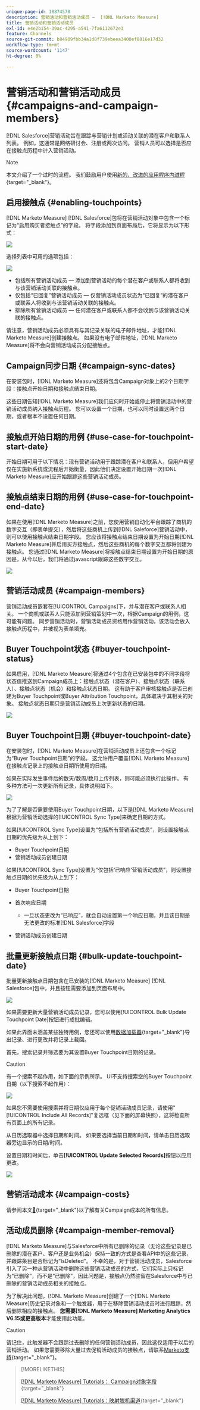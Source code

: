 ```yaml
---
unique-page-id: 18874578
description: 营销活动和营销活动成员 —  [!DNL Marketo Measure]
title: 营销活动和营销活动成员
exl-id: e4e2b154-39ac-4295-a541-7fa6112672e3
feature: Channels
source-git-commit: b84909fbb34a1d8f739ebeea3400ef8816e17d32
workflow-type: tm+mt
source-wordcount: '1147'
ht-degree: 0%

---
```


# 营销活动和营销活动成员 {#campaigns-and-campaign-members}

[!DNL Salesforce]营销活动旨在跟踪与营销计划或活动关联的潜在客户和联系人列表。 例如，这通常是网络研讨会、注册或两次访问。 营销人员可以选择是否应在接触点历程中计入营销活动。

>[!NOTE]
>
>本文介绍了一个过时的流程。 我们鼓励用户使用[新的、改进的应用程序内进程](/help/channel-tracking-and-setup/offline-channels/custom-campaign-sync.md){target="_blank"}。

## 启用接触点 {#enabling-touchpoints}

[!DNL Marketo Measure] [!DNL Salesforce]包将在营销活动对象中包含一个标记为“启用购买者接触点”的字段。 将字段添加到页面布局后，它将显示为以下形式：

![](assets/1.png)

选择列表中可用的选项包括：

![](assets/2.png)

* 包括所有营销活动成员 — 添加到营销活动的每个潜在客户或联系人都将收到与该营销活动关联的接触点。
* 仅包括“已回复”营销活动成员 — 仅营销活动成员状态为“已回复”的潜在客户或联系人将收到与该营销活动关联的接触点。
* 排除所有营销活动成员 — 任何潜在客户或联系人都不会收到与该营销活动关联的接触点。

请注意，营销活动成员必须具有与其记录关联的电子邮件地址，才能[!DNL Marketo Measure]创建接触点。 如果没有电子邮件地址，[!DNL Marketo Measure]将不会向营销活动成员分配接触点。

## Campaign同步日期 {#campaign-sync-dates}

在安装包时，[!DNL Marketo Measure]还将包含Campaign对象上的2个日期字段：接触点开始日期和接触点结束日期。

这些日期告知[!DNL Marketo Measure]我们应何时开始或停止将营销活动中的营销活动成员纳入接触点历程。 您可以设置一个日期，也可以同时设置这两个日期，或者根本不设置任何日期。

## 接触点开始日期的用例 {#use-case-for-touchpoint-start-date}

开始日期可用于以下情况：现有营销活动用于跟踪潜在客户和联系人，但用户希望仅在实施新系统或流程后开始衡量，因此他们决定设置开始日期一次[!DNL Marketo Measure]应开始跟踪这些营销活动成员。

## 接触点结束日期的用例 {#use-case-for-touchpoint-end-date}

如果在使用[!DNL Marketo Measure]之前，您使用营销自动化平台跟踪了商机的数字交互（即表单提交），然后将这些商机上传到[!DNL Saleforce]营销活动中，则可以使用接触点结束日期字段。 您应该将接触点结束日期设置为开始日期[!DNL Marketo Measure]并启用买方接触点，然后这些商机的每个数字交互都将创建为接触点。 您通过[!DNL Marketo Measure]将接触点结束日期设置为开始日期的原因是，从今以后，我们将通过javascript跟踪这些数字交互。

![](assets/3.png)

## 营销活动成员 {#campaign-members}

营销活动成员嵌套在[!UICONTROL Campaigns]下，并与潜在客户或联系人相关。 一个商机或联系人只能添加到营销策划中一次，根据Campaign的用例，这可能有问题。 同步营销活动时，营销活动成员资格用作营销活动，该活动会放入接触点历程中，并被视为表单填充。

## Buyer Touchpoint状态 {#buyer-touchpoint-status}

如果启用，[!DNL Marketo Measure]将通过4个包含在已安装包中的不同字段将状态值推送到Campaign成员上：接触点状态（潜在客户）、接触点状态（联系人）、接触点状态（机会）和接触点状态日期。 这有助于客户审核接触点是否已创建为Buyer Touchpoint或Buyer Attribution Touchpoint，具体取决于其相关的对象。 接触点状态日期只是营销活动成员上次更新状态的日期。

![](assets/4.png)

## Buyer Touchpoint日期 {#buyer-touchpoint-date}

在安装包时，[!DNL Marketo Measure]在营销活动成员上还包含一个标记为“Buyer Touchpoint日期”的字段。 这允许用户覆盖[!DNL Marketo Measure]在接触点记录上的接触点日期所使用的日期。

如果在实际发生事件后的数天/数周/数月上传列表，则可能必须执行此操作。 有多种方法可一次更新所有记录，具体说明如下。

![](assets/5.png)

为了了解是否需要使用Buyer Touchpoint日期，以下是[!DNL Marketo Measure]根据为营销活动选择的[!UICONTROL Sync Type]来确定日期的方式。

如果[!UICONTROL Sync Type]设置为“包括所有营销活动成员”，则设置接触点日期的优先级为从上到下：

* Buyer Touchpoint日期
* 营销活动成员创建日期

如果[!UICONTROL Sync Type]设置为“仅包括‘已响应’营销活动成员”，则设置接触点日期的优先级为从上到下：

* Buyer Touchpoint日期
* 首次响应日期
   * 一旦状态更改为“已响应”，就会自动设置第一个响应日期，并且该日期是无法更改的标准[!DNL Salesforce]字段

* 营销活动成员创建日期

## 批量更新接触点日期 {#bulk-update-touchpoint-date}

批量更新接触点日期包含在已安装的[!DNL Marketo Measure] [!DNL Salesforce]包中，并且按钮需要添加到页面布局中。

![](assets/6.png)

如果需要更新大量营销活动成员记录，您可以使用[!UICONTROL Bulk Update Touchpoint Date]按钮进行成批编辑。

如果此界面未涵盖某些独特用例，您还可以使用[数据加载器](https://dataloader.io/){target="_blank"}导出记录、进行更改并将记录上载回。

首先，搜索记录并筛选要为其设置Buyer Touchpoint日期的记录。

>[!CAUTION]
>
>有一个搜索不起作用，如下面的示例所示。 UI不支持搜索空的Buyer Touchpoint日期（以下搜索不起作用）：

![](assets/7.png)

如果您不需要使用搜索并将日期仅应用于每个促销活动成员记录，请使用&quot;[!UICONTROL Include All Records]&quot;复选框（见下面的屏幕快照），这将检查所有页面上的所有记录。

从日历选取器中选择日期和时间。 如果要选择当前日期和时间，请单击日历选取器旁边显示的日期/时间。

设置日期和时间后，单击&#x200B;**[!UICONTROL Update Selected Records]**&#x200B;按钮以应用更改。

![](assets/8.png)

## 营销活动成本 {#campaign-costs}

请参阅本文[&#128279;](/help/marketing-spend/spend-management/crm-campaign-costs.md){target="_blank"}以了解有关Campaign成本的所有信息。

## 活动成员删除 {#campaign-member-removal}

[!DNL Marketo Measure]与Salesforce中所有已删除的记录（无论这些记录是已删除的潜在客户、客户还是业务机会）保持一致的方式是查看API中的这些记录，并跟踪条目是否标记为“IsDeleted”。 不幸的是，对于营销活动成员，Salesforce引入了另一种从营销活动中删除这些营销活动成员的方式，它们实际上只标记为“已删除”，而不是“已删除”，因此问题是，接触点仍然驻留在Salesforce中与已删除的营销活动成员相关的接触点。

为了解决此问题，[!DNL Marketo Measure]创建了一个[!DNL Marketo Measure]历史记录对象和一个触发器，用于在移除营销活动成员时进行跟踪，然后删除相应的接触点。 **您需要[!DNL Marketo Measure] Marketing Analytics V6.15或更高版本**&#x200B;才能使用此功能。

>[!CAUTION]
>
>请记住，此触发器不会跟踪过去删除的任何营销活动成员，因此这仅适用于以后的营销活动。 如果您需要移除大量过去促销活动成员的接触点，请联系[Marketo支持](https://nation.marketo.com/t5/support/ct-p/Support){target="_blank"}。

>[!MORELIKETHIS]
>
>[[!DNL Marketo Measure] Tutorials： Campaign对象字段](https://experienceleague.adobe.com/en/docs/marketo-measure-learn/tutorials/onboarding/marketo-measure-salesforce/campaign-object-fields){target="_blank"}
>
>[[!DNL Marketo Measure] Tutorials：映射脱机渠道](https://experienceleague.adobe.com/en/docs/marketo-measure-learn/tutorials/onboarding/marketo-measure-salesforce/mapping-offline-channels){target="_blank"}

